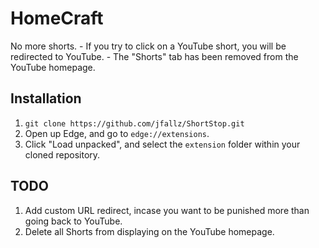 # HomeCraft
No more shorts.
    - If you try to click on a YouTube short, you will be redirected to YouTube.
    - The "Shorts" tab has been removed from the YouTube homepage.
    
## Installation
1. `git clone https://github.com/jfallz/ShortStop.git`
2. Open up Edge, and go to `edge://extensions`.
3. Click "Load unpacked", and select the `extension` folder within your cloned repository.

## TODO
1. Add custom URL redirect, incase you want to be punished more than going back to YouTube.
2. Delete all Shorts from displaying on the YouTube homepage.
